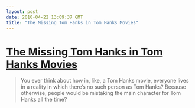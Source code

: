 ```yaml
---
layout: post
date: 2010-04-22 13:09:37 GMT
title: "The Missing Tom Hanks in Tom Hanks Movies"
---
```

# [The Missing Tom Hanks in Tom Hanks Movies](http://venomousporridge.com/post/533473203/new-yorker-bubbles)

> You ever think about how in, like, a Tom Hanks movie, everyone lives in a reality in which there’s no such person as Tom Hanks? Because otherwise, people would be mistaking the main character for Tom Hanks all the time?